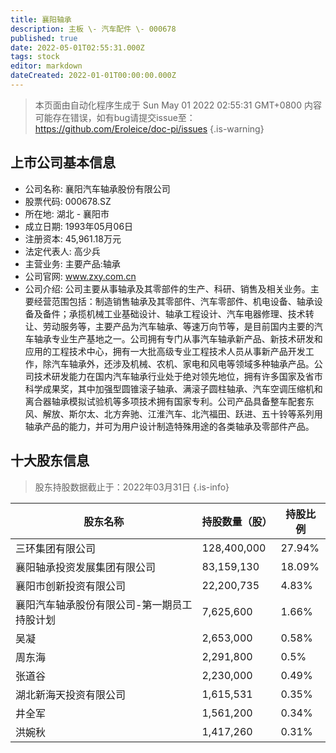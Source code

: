 ```yaml
---
title: 襄阳轴承
description: 主板 \- 汽车配件 \- 000678
published: true
date: 2022-05-01T02:55:31.000Z
tags: stock
editor: markdown
dateCreated: 2022-01-01T00:00:00.000Z
---
```


> 本页面由自动化程序生成于 Sun May 01 2022 02:55:31 GMT+0800
> 内容可能存在错误，如有bug请提交issue至：https://github.com/Eroleice/doc-pi/issues
{.is-warning}

## 上市公司基本信息
- 公司名称: 襄阳汽车轴承股份有限公司
- 股票代码: 000678.SZ
- 所在地: 湖北 - 襄阳市
- 成立日期: 1993年05月06日
- 注册资本: 45,961.18万元
- 法定代表人: 高少兵
- 主营业务: 主要产品:轴承
- 公司官网: www.zxy.com.cn
- 公司介绍: 公司主要从事轴承及其零部件的生产、科研、销售及相关业务。主要经营范围包括：制造销售轴承及其零部件、汽车零部件、机电设备、轴承设备及备件；承揽机械工业基础设计、轴承工程设计、汽车电器修理、技术转让、劳动服务等，主要产品为汽车轴承、等速万向节等，是目前国内主要的汽车轴承专业生产基地之一。公司拥有专门从事汽车轴承新产品、新技术研发和应用的工程技术中心，拥有一大批高级专业工程技术人员从事新产品开发工作，除汽车轴承外，还涉及机械、农机、家电和风电等领域多种轴承产品。公司技术研发能力在国内汽车轴承行业处于绝对领先地位，拥有许多国家及省市科学成果奖，其中加强型圆锥滚子轴承、满滚子圆柱轴承、汽车空调压缩机和离合器轴承模拟试验机等多项技术拥有国家专利。公司产品具备整车配套东风、解放、斯尔太、北方奔驰、江淮汽车、北汽福田、跃进、五十铃等系列用轴承产品的能力，并可为用户设计制造特殊用途的各类轴承及零部件产品。


## 十大股东信息
> 股东持股数据截止于：2022年03月31日
{.is-info}

| 股东名称 | 持股数量（股） | 持股比例 |
| --- | --- | --- |
| 三环集团有限公司 | 128,400,000 | 27.94% |
| 襄阳轴承投资发展集团有限公司 | 83,159,130 | 18.09% |
| 襄阳市创新投资有限公司 | 22,200,735 | 4.83% |
| 襄阳汽车轴承股份有限公司-第一期员工持股计划 | 7,625,600 | 1.66% |
| 吴凝 | 2,653,000 | 0.58% |
| 周东海 | 2,291,800 | 0.5% |
| 张道谷 | 2,230,000 | 0.49% |
| 湖北新海天投资有限公司 | 1,615,531 | 0.35% |
| 井全军 | 1,561,200 | 0.34% |
| 洪婉秋 | 1,417,260 | 0.31% |




